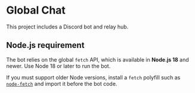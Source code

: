 # Global Chat

This project includes a Discord bot and relay hub.

## Node.js requirement

The bot relies on the global `fetch` API, which is available in **Node.js 18** and newer. Use Node 18 or later to run the bot.

If you must support older Node versions, install a `fetch` polyfill such as [`node-fetch`](https://www.npmjs.com/package/node-fetch) and import it before the bot code.
